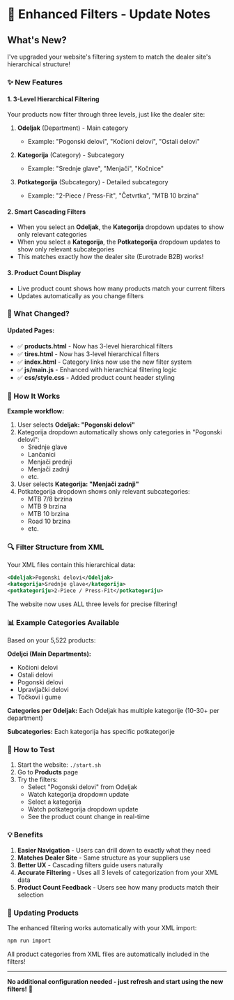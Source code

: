 # 🎉 Enhanced Filters - Update Notes

## What's New?

I've upgraded your website's filtering system to match the dealer site's hierarchical structure!

### ✨ New Features

#### 1. **3-Level Hierarchical Filtering**

Your products now filter through three levels, just like the dealer site:

1. **Odeljak** (Department) - Main category
   - Example: "Pogonski delovi", "Kočioni delovi", "Ostali delovi"

2. **Kategorija** (Category) - Subcategory
   - Example: "Srednje glave", "Menjači", "Kočnice"

3. **Potkategorija** (Subcategory) - Detailed subcategory
   - Example: "2-Piece / Press-Fit", "Četvrtka", "MTB 10 brzina"

#### 2. **Smart Cascading Filters**

- When you select an **Odeljak**, the **Kategorija** dropdown updates to show only relevant categories
- When you select a **Kategorija**, the **Potkategorija** dropdown updates to show only relevant subcategories
- This matches exactly how the dealer site (Eurotrade B2B) works!

#### 3. **Product Count Display**

- Live product count shows how many products match your current filters
- Updates automatically as you change filters

### 📍 What Changed?

#### Updated Pages:
- ✅ **products.html** - Now has 3-level hierarchical filters
- ✅ **tires.html** - Now has 3-level hierarchical filters
- ✅ **index.html** - Category links now use the new filter system
- ✅ **js/main.js** - Enhanced with hierarchical filtering logic
- ✅ **css/style.css** - Added product count header styling

### 🎯 How It Works

**Example workflow:**

1. User selects **Odeljak: "Pogonski delovi"**
2. Kategorija dropdown automatically shows only categories in "Pogonski delovi":
   - Srednje glave
   - Lančanici
   - Menjači prednji
   - Menjači zadnji
   - etc.
3. User selects **Kategorija: "Menjači zadnji"**
4. Potkategorija dropdown shows only relevant subcategories:
   - MTB 7/8 brzina
   - MTB 9 brzina
   - MTB 10 brzina
   - Road 10 brzina
   - etc.

### 🔍 Filter Structure from XML

Your XML files contain this hierarchical data:
```xml
<Odeljak>Pogonski delovi</Odeljak>
<kategorija>Srednje glave</kategorija>
<potkategoriju>2-Piece / Press-Fit</potkategoriju>
```

The website now uses ALL three levels for precise filtering!

### 📊 Example Categories Available

Based on your 5,522 products:

**Odeljci (Main Departments):**
- Kočioni delovi
- Ostali delovi
- Pogonski delovi
- Upravljački delovi
- Točkovi i gume

**Categories per Odeljak:**
Each Odeljak has multiple kategorije (10-30+ per department)

**Subcategories:**
Each kategorija has specific potkategorije

### 🚀 How to Test

1. Start the website: `./start.sh`
2. Go to **Products** page
3. Try the filters:
   - Select "Pogonski delovi" from Odeljak
   - Watch kategorija dropdown update
   - Select a kategorija
   - Watch potkategorija dropdown update
   - See the product count change in real-time

### 💡 Benefits

1. **Easier Navigation** - Users can drill down to exactly what they need
2. **Matches Dealer Site** - Same structure as your suppliers use
3. **Better UX** - Cascading filters guide users naturally
4. **Accurate Filtering** - Uses all 3 levels of categorization from your XML data
5. **Product Count Feedback** - Users see how many products match their selection

### 🔄 Updating Products

The enhanced filtering works automatically with your XML import:

```bash
npm run import
```

All product categories from XML files are automatically included in the filters!

---

**No additional configuration needed - just refresh and start using the new filters!** 🎉
